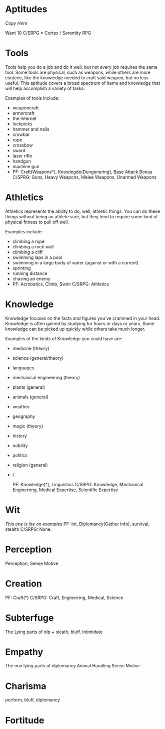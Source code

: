 # Aptitudes
*Copy Here*

Want 10
C/SRPG = Cortex / Serentity RPG
# Tools
Tools help you do a job and do it well, but not every job requires the same tool. Some tools are physical, such as weapons, while others are more esoteric, like the knowledge needed to craft said weapon, but no less useful. This aptitude covers a broad spectrum of items and knowledge that will help accomplish a variety of tasks.

Examples of tools include:
* weaponcraft
* armorcraft
* the Internet
* lockpicks
* hammer and nails
* crowbar
* rope
* crossbow
* sword
* laser rifle
* handgun
* machine gun
* 
	PF: Craft(Weapons*), Knowlegde(Dungenering), Base Attack Bonus
	C/SPRG: Guns, Heavy Weapons, Melee Weapons, Unarmed Weapons

# Athletics
Athletics represents the ability to do, well, athletic things. You can do these things without being an athlete sure, but they tend to require some kind of physical fitness to pull off well.

Examples include:
* climbing a rope
* climbing a rock wall
* climbing a cliff
* swimming laps in a pool
* swimming in a large body of water (against or with a current)
* sprinting
* running distance
* chasing an enemy
* 
	PF: Acrobatics, Climb, Swim
	C/SRPG: Athletics

# Knowledge
Knowledge focuses on the facts and figures you've crammed in your head. Knowledge is often gained by studying for hours or days or years. Some knowledge can be picked up quickly while others take much longer.

Examples of the kinds of Knowledge you could have are:
* medicine (theory)
* science (general/theory)
* languages
* mechanical engineering (theory)
* plants (general)
* animals (general)
* weather
* geography
* magic (theory)
* history
* nobility
* politics
* religion (general)
* l


	PF: Knowledge(*), Linguistics
	C/SRPG: Knowledge, Mechanical Enginerring, Medical Expertise, Scientific Expertise
	
# Wit
*This one is lite on examples*
	PF: Int, Diplomancy(Gather Info), survival, stealth
	C/SRPG: None.

# Perception

Perception, Sense Motive

# Creation

PF: Craft(*)
	C/SRPG: Craft, Enginerring, Medical, Science

# Subterfuge

The Lying parts of dip + sleath, bluff. Intimidate

# Empathy

The non lying parts of diplomancy
Animal Handling
Sense Motive

# Charisma

perform, bluff, diplomancy

# Fortitude

<!--stackedit_data:
eyJoaXN0b3J5IjpbMTk0NjEyOTE1NCwtMTMyNTgwNjI1MiwtOT
UyNDk1MDU0LC0xODk5NDc2MDc3LDIxMzA5ODgzMDksLTIxMzA1
NDk4NywtMTg4Mzc3MTIxMSwxMDYxMTQ3NzA1LDE3MDAyNTcwOT
csLTgxOTEyODU2OF19
-->